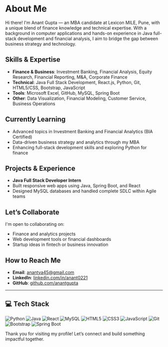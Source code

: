 # About Me

Hi there! I'm Anant Gupta — an MBA candidate at Lexicon MILE, Pune, with a unique blend of finance knowledge and technical expertise. With a background in computer applications and hands-on experience in Java full-stack development and financial analysis, I aim to bridge the gap between business strategy and technology.

## Skills & Expertise
- **Finance & Business**: Investment Banking, Financial Analysis, Equity Research, Financial Reporting, M&A, Corporate Finance  
- **Technical**: Java Full Stack Development, React.js, Python, Git, HTML5/CSS, Bootstrap, JavaScript  
- **Tools**: Microsoft Excel, GitHub, MySQL, Spring Boot  
- **Other**: Data Visualization, Financial Modeling, Customer Service, Business Operations  

## Currently Learning
- Advanced topics in Investment Banking and Financial Analytics (BIA Certified)  
- Data-driven business strategy and analytics through my MBA  
- Enhancing full-stack development skills and exploring Python for finance  

## Projects & Experience
 - **Java Full Stack Developer Intern**  
  - Built responsive web apps using Java, Spring Boot, and React  
  - Designed MySQL databases and handled complete SDLC within Agile teams

## Let’s Collaborate
I'm open to collaborating on:
- Finance and analytics projects  
- Web development tools or financial dashboards  
- Startup ideas in fintech or business innovation  

## How to Reach Me
- **Email**: anantva45@gmail.com  
- **LinkedIn**: [linkedin.com/in/anant0221](https://www.linkedin.com/in/anant0221)  
- **GitHub**: [github.com/anantgupta](https://github.com/anantgupta)

---

## 💻 Tech Stack

![Python](https://img.shields.io/badge/Python-3776AB?style=for-the-badge&logo=python&logoColor=white)
![Java](https://img.shields.io/badge/Java-007396?style=for-the-badge&logo=java&logoColor=white)
![React](https://img.shields.io/badge/React-20232A?style=for-the-badge&logo=react&logoColor=61DAFB)
![MySQL](https://img.shields.io/badge/MySQL-005C84?style=for-the-badge&logo=mysql&logoColor=white)
![HTML5](https://img.shields.io/badge/HTML5-E34F26?style=for-the-badge&logo=html5&logoColor=white)
![CSS3](https://img.shields.io/badge/CSS3-1572B6?style=for-the-badge&logo=css3&logoColor=white)
![JavaScript](https://img.shields.io/badge/JavaScript-F7DF1E?style=for-the-badge&logo=javascript&logoColor=black)
![Git](https://img.shields.io/badge/Git-F05032?style=for-the-badge&logo=git&logoColor=white)
![Bootstrap](https://img.shields.io/badge/Bootstrap-563D7C?style=for-the-badge&logo=bootstrap&logoColor=white)
![Spring Boot](https://img.shields.io/badge/Spring_Boot-6DB33F?style=for-the-badge&logo=spring-boot&logoColor=white)

Thank you for visiting my profile! Let’s connect and build something impactful together.

